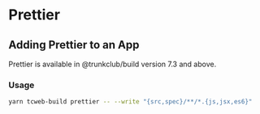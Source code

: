 # Prettier

## Adding Prettier to an App

Prettier is available in @trunkclub/build version 7.3 and above.

### Usage

```bash
yarn tcweb-build prettier -- --write "{src,spec}/**/*.{js,jsx,es6}"
```
